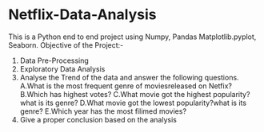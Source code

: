 # Netflix-Data-Analysis
This is a Python end to end project using Numpy, Pandas Matplotlib.pyplot, Seaborn.
Objective of the Project:-
1. Data Pre-Processing
2. Exploratory Data Analysis
3. Analyse the Trend of the data and answer the following questions.
   A.What is the most frequent genre of moviesreleased on Netfix?
   B.Which has highest votes?
   C.What movie got the highest popularity?what is its genre?
   D.What movie got the lowest popularity?what is its genre?
   E.Which year has the most filimed movies?
6. Give a proper conclusion based on the analysis
   
